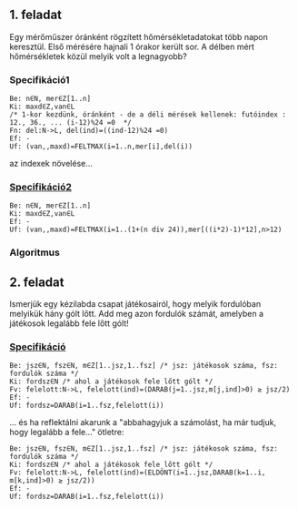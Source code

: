 ## 1. feladat
Egy mérőműszer óránként rögzített hőmérsékletadatokat több napon keresztül. Első mérésére hajnali 1 órakor került sor. A délben mért hőmérsékletek közül melyik volt a legnagyobb?

### Specifikáció1
```
Be: n∈N, mer∈Z[1..n]
Ki: maxd∈Z,van∈L
/* 1-kor kezdünk, óránként - de a déli mérések kellenek: futóindex : 12., 36., ... (i-12)%24 =0  */
Fn: del:N->L, del(ind)=((ind-12)%24 =0)
Ef: -
Uf: (van,,maxd)=FELTMAX(i=1..n,mer[i],del(i))
```
az indexek növelése...
### [Specifikáció2](https://progalap.elte.hu/specifikacio/?data=H4sIAAAAAAAACo2PwUrDQBCGX2WY026dhuy2qTJQQaFerJ4UimkOS7OBhWaVZBsKpfc8Z59EVg%2B2EsHbxz%2FDP98csP2wG1e5jQnu3SPjvWXwp75%2FJqhtc%2Br7t1wliS%2FWzdo%2FOoba7MuYUmfi2jLmi4phHOG1YhCd8URxTc4fFsuXp7uVcHOVJEJdCQ%2Bl60BPpaTaNrkQbqTlWMmR0gX5W6VlrEHCYNvQIucHLE0wyAieIYvDqMWQK9I0oSllxXdo9iVD%2BsWd8QyV2bYWCb2pLTIiYWPb3TYgp0e6aJ3cDNWSpmGeXfDsz8n1uVj2Ixaa3bCX%2BuWlBt%2BlATq%2FpP9xKT0Wx08rC8fT%2BgEAAA%3D%3D)
```
Be: n∈N, mer∈Z[1..n]
Ki: maxd∈Z,van∈L
Ef: -
Uf: (van,,maxd)=FELTMAX(i=1..(1+(n div 24)),mer[((i*2)-1)*12],n>12)
```
### Algoritmus

## 2. feladat
Ismerjük egy kézilabda csapat játékosairól, hogy melyik fordulóban melyikük hány gólt lőtt. Add meg azon fordulók számát, amelyben a játékosok legalább fele lőtt gólt!

### [Specifikáció](https://progalap.elte.hu/specifikacio/?data=H4sIAAAAAAAACo1QsU7DMBD9lZOnprqmSQqLpVRqBSygDkgspBmsxoakToJqlyFV9zDyCR0YmPsJUX%2BkX4Icp0AlBuzl%2Bd2953e3IeqFL1KRLphOy4JQMuUUMlUd63qGIE4gP9b1Y%2BS7bqYq9F1XqCqGYd90UsianW4%2Bl6Uql6CqZpezVklBlKtkLZv9iYb%2BcL6aF7epLVlzY8OeSwnszEhwyUEe3rWGp2Yvdae9eaVtSZZa09lgfIffz15aJE7Yu5rcT6a9LOzC5lGGaZHEY8%2BB49uHSTwMHGN1LSgMDHgQpzyhFaehHRF%2FrJ1WQpBorrQiNNqQhGlGKCFICpZzi1ZcraUm1Nvi%2FxvsFi%2FMB3Zvly3MKURRgB6O0EM%2FxpY0J%2FKwu79JHz0MMDgnR%2Bh3nbG1b8ekEPwZyt%2FG2y8QS%2FXNEgIAAA%3D%3D)
```
Be: jsz∈N, fsz∈N, m∈Z[1..jsz,1..fsz] /* jsz: játékosok száma, fsz: fordulók száma */
Ki: fordsz∈N /* ahol a játékosok fele lőtt gólt */
Fv: felelott:N->L, felelott(ind)=(DARAB(j=1..jsz,m[j,ind]>0) ≥ jsz/2)
Ef: -
Uf: fordsz=DARAB(i=1..fsz,felelott(i))
```
... és ha reflektálni akarunk a "abbahagyjuk a számolást, ha már tudjuk, hogy legalább a fele..." ötletre:
```
Be: jsz∈N, fsz∈N, m∈Z[1..jsz,1..fsz] /* jsz: játékosok száma, fsz: fordulók száma */
Ki: fordsz∈N /* ahol a játékosok fele lőtt gólt */
Fv: felelott:N->L, felelott(ind)=(ELDÖNT(i=1..jsz,DARAB(k=1..i, m[k,ind]>0) ≥ jsz/2))
Ef: -
Uf: fordsz=DARAB(i=1..fsz,felelott(i))
```
